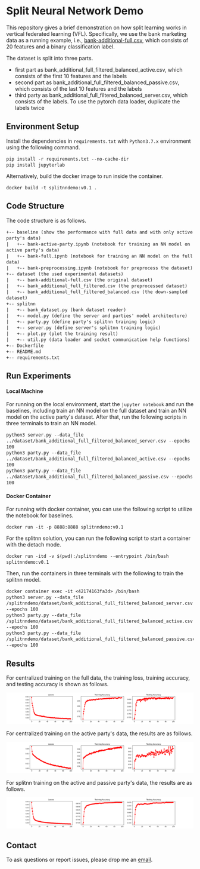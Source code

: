 # Split Neural Network Demo

This repository gives a brief demonstration on how split learning
works in vertical federated learning (VFL). Specifically, we use the 
bank marketing data as a running example, 
i.e., [bank-additional-full.csv](https://archive.ics.uci.edu/ml/datasets/bank+marketing),
which consists of 20 features and a binary classification label.

The dataset is split into three parts. 
- first part as bank_additional_full_filtered_balanced_active.csv, which consists of
  the first 10 features and the labels
- second part as bank_additional_full_filtered_balanced_passive.csv, which consists of
  the last 10 features and the labels
- third party as bank_additional_full_filtered_balanced_server.csv, which consists of
  the labels. To use the pytorch data loader, duplicate the labels twice

## Environment Setup

Install the dependencies in `requirements.txt` with `Python3.7.x` environment
using the following command.

```
pip install -r requirements.txt --no-cache-dir
pip install jupyterlab
```

Alternatively, build the docker image to run inside the container.

```
docker build -t splitnndemo:v0.1 .
```

## Code Structure

The code structure is as follows.

```
+-- baseline (show the performance with full data and with only active party's data)
|   +-- bank-active-party.ipynb (notebook for training an NN model on active party's data)
|   +-- bank-full.ipynb (notebook for training an NN model on the full data)
|   +-- bank-preprocessing.ipynb (notebook for preprocess the dataset)
+-- dataset (the used experimental datasets)
|   +-- bank-additional-full.csv (the original dataset)
|   +-- bank_additional_full_filtered.csv (the preprocessed dataset)
|   +-- bank_additional_full_filtered_balanced.csv (the down-sampled dataset)
+-- splitnn
|   +-- bank_dataset.py (bank dataset reader)
|   +-- model.py (define the server and parties' model architecture)
|   +-- party.py (define party's splitnn training logic)
|   +-- server.py (define server's splitnn training logic)
|   +-- plot.py (plot the training result)
|   +-- util.py (data loader and socket communication help functions)
+-- Dockerfile
+-- README.md
+-- requirements.txt
```

## Run Experiments

#### Local Machine

For running on the local environment, start the `jupyter notebook` and run the
baselines, including train an NN model on the full dataset and train an
NN model on the active party's dataset. After that, run the following 
scripts in three terminals to train an NN model.

```
python3 server.py --data_file ../dataset/bank_additional_full_filtered_balanced_server.csv --epochs 100
python3 party.py --data_file ../dataset/bank_additional_full_filtered_balanced_active.csv --epochs 100
python3 party.py --data_file ../dataset/bank_additional_full_filtered_balanced_passive.csv --epochs 100
```

#### Docker Container

For running with docker container, you can use the following script
to utilize the notebook for baselines.

```
docker run -it -p 8888:8888 splitnndemo:v0.1
```

For the splitnn solution, you can run the following script to start a 
container with the detach mode.

```
docker run -itd -v $(pwd):/splitnndemo --entrypoint /bin/bash splitnndemo:v0.1
```

Then, run the containers in three terminals with the following
to train the splitnn model.

```
docker container exec -it <42174163fa3d> /bin/bash
python3 server.py --data_file /splitnndemo/dataset/bank_additional_full_filtered_balanced_server.csv --epochs 100
python3 party.py --data_file /splitnndemo/dataset/bank_additional_full_filtered_balanced_active.csv --epochs 100
python3 party.py --data_file /splitnndemo/dataset/bank_additional_full_filtered_balanced_passive.csv --epochs 100
```

## Results

For centralized training on the full data, the training loss, training accuracy, and
testing accuracy is shown as follows. 

![bank-full-result](./fig/bank-full.png)

For centralized training on the active party's data, the results are as follows.

![bank-active-party-result](./fig/bank-active.png)

For splitnn training on the active and passive party's data, the results
are as follows.

![bank-passive-party-result](./fig/bank-splitnn.png) 


## Contact

To ask questions or report issues, please drop me an [email](dcswuyu@nus.edu.sg).
